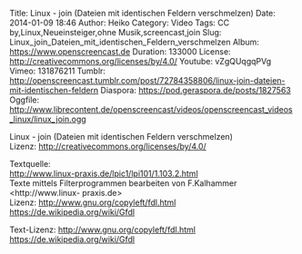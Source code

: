 Title: Linux - join (Dateien mit identischen Feldern verschmelzen)
Date: 2014-01-09 18:46
Author: Heiko
Category: Video
Tags: CC by,Linux,Neueinsteiger,ohne Musik,screencast,join
Slug: Linux_join_Dateien_mit_identischen_Feldern_verschmelzen
Album: https://www.openscreencast.de
Duration: 133000
License: http://creativecommons.org/licenses/by/4.0/
Youtube: vZgQUqgqPVg
Vimeo: 131876211
Tumblr: http://openscreencast.tumblr.com/post/72784358806/linux-join-dateien-mit-identischen-feldern
Diaspora: https://pod.geraspora.de/posts/1827563
Oggfile: http://www.librecontent.de/openscreencast/videos/openscreencast_videos_linux/linux_join.ogg

Linux - join (Dateien mit identischen Feldern verschmelzen)  
Lizenz: <http://creativecommons.org/licenses/by/4.0/>  
  
Textquelle:  
<http://www.linux-praxis.de/lpic1/lpi101/1.103.2.html>  
Texte mittels Filterprogrammen bearbeiten von F.Kalhammer <http://www.linux-
praxis.de>  
Lizenz: <http://www.gnu.org/copyleft/fdl.html>
<https://de.wikipedia.org/wiki/Gfdl>  
  
Text-Lizenz: <http://www.gnu.org/copyleft/fdl.html>
<https://de.wikipedia.org/wiki/Gfdl>

